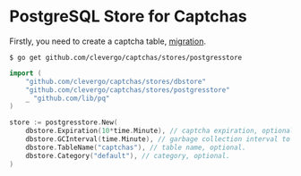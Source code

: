 # PostgreSQL Store for Captchas

Firstly, you need to create a captcha table, [migration](migrations/1584366110_create_captchas_table.sql).

```shell
$ go get github.com/clevergo/captchas/stores/postgresstore
```

```go
import (
	"github.com/clevergo/captchas/stores/dbstore"
	"github.com/clevergo/captchas/stores/postgresstore"
	_ "github.com/lib/pq"
)
```

```go
store := postgresstore.New(
	dbstore.Expiration(10*time.Minute), // captcha expiration, optional.
	dbstore.GCInterval(time.Minute), // garbage collection interval to delete expired captcha, optional.
	dbstore.TableName("captchas"), // table name, optional.
	dbstore.Category("default"), // category, optional.
)
```
